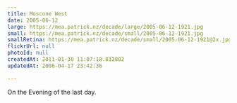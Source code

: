 ```yaml
---
title: Moscone West
date: 2005-06-12
large: https://mea.patrick.nz/decade/large/2005-06-12-1921.jpg
small: https://mea.patrick.nz/decade/small/2005-06-12-1921.jpg
smallRetina: https://mea.patrick.nz/decade/small/2005-06-12-1921@2x.jpg
flickrUrl: null
photoId: null
createdAt: 2011-01-30 11:07:18.832802
updatedAt: 2006-04-17 23:42:36

---
```

On the Evening of the last day.
